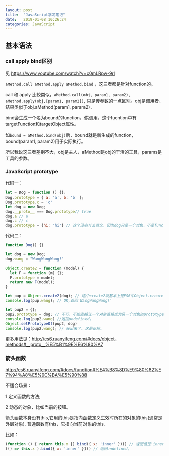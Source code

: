```yaml
---
layout: post
title:  "JavaScript学习笔记"
date:   2019-01-08 10:26:24
categories: JavaScript
---
```

## 基本语法

### call apply bind区别
见 https://www.youtube.com/watch?v=c0mLRpw-9rI

`aMethod.call aMethod.apply aMethod.bind` ，这三者都是针对function的。

call 和 apply 比较类似，`aMethod.call(obj, param1, param2), aMethod.apply(obj,[param1, param2])`, 只是传参数的一点区别。obj是调用者，结果类似于obj.aMethod(param1, param2) .

bind会生成一个名为bound的function，供调用，这个fucntion中有targetFunction和targetObject属性。

如`bound = aMethod.bind(obj)`后，bound就是新生成的function，bound(param1, param2)用于实际执行。

所以我说这三者差别不大，obj是主人，aMethod是obj的干活的工具，params是工具的参数。

### JavaScript prototype
代码一：
```javascript
let = Dog = function () {};
Dog.prototype = { a: 'a', b: 'b' };
Dog.prototype.c = 'c'
let dog = new Dog;
dog.__proto__ === Dog.prototype// true
dog.a // a
dog.c // c
dog.prototype = {hi: 'hi'} // 这个没有什么意义，因为dog只是一个对象，不是function(或者说类)
```

代码二：
```javascript
function Dog() {}

let dog = new Dog;
dog.wang = "WangWangWang!"

Object.create2 = function (model) {
  let F = function (m) {};
  F.prototype = model;
  return new F(model);
}

let pup = Object.create2(dog); // 这个create2就基本上是ES6中Object.create(dog) 的实现了。
console.log(pup.wang); // OK,返回'WangWangWang!'

let pup2 = {};
pup2.prototype = dog; // 不行，不能直接让一个对象直接成为另一个对象的prototype。必须是function的prototype，function可以理解为类，其用于继承的属性在prototype中。或者用pup2.__prototype = dog. 或者Object.setPrototypeOf(pup2, dog)
console.log(pup2.wang) //返回undefined。
Object.setPrototypeOf(pup2, dog)
console.log(pup2.wang); // 旺出来了。这是正解。 
```
更多用法见：http://es6.ruanyifeng.com/#docs/object-methods#__proto__%E5%B1%9E%E6%80%A7

### 箭头函数
http://es6.ruanyifeng.com/#docs/function#%E4%B8%8D%E9%80%82%E7%94%A8%E5%9C%BA%E5%90%88

不适合场景：

1 定义函数的方法;  

2 动态的对象，比如当前的按钮。

箭头函数本身没有this,它用的this是指向函数定义生效时所在的对象的this(通常是外层对象). 普通函数有this，它指向当前对象的this.

比如： 
```javascript
(function () { return this.x }).bind({ x: 'inner' })() // 返回值是'inner'，但
(() => this.x ).bind({ x: 'inner' })() // 返回undefined。
```



